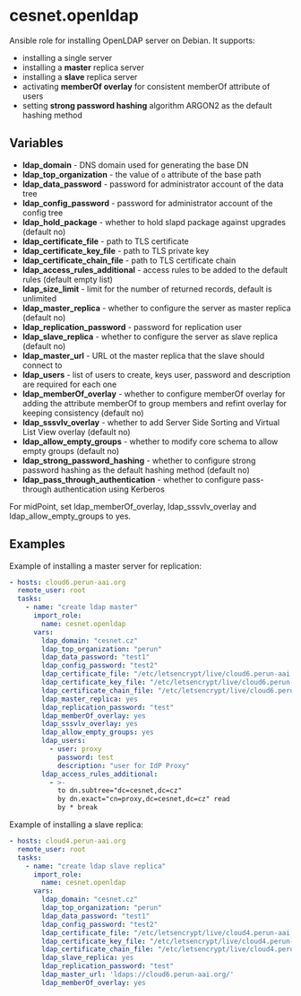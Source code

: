 # cesnet.openldap

Ansible role for installing OpenLDAP server on Debian. It supports:
* installing a single server
* installing a **master** replica server
* installing a **slave** replica server
* activating **memberOf overlay** for consistent memberOf attribute of users
* setting **strong password hashing** algorithm ARGON2 as the default hashing method

## Variables

* **ldap_domain** - DNS domain used for generating the base DN
* **ldap_top_organization** - the value of `o` attribute of the base path
* **ldap_data_password** - password for administrator account of the data tree
* **ldap_config_password** - password for administrator account of the config tree
* **ldap_hold_package** - whether to hold slapd package against upgrades (default no)
* **ldap_certificate_file** - path to TLS certificate
* **ldap_certificate_key_file** - path to TLS private key
* **ldap_certificate_chain_file** - path to TLS certificate chain
* **ldap_access_rules_additional** - access rules to be added to the default rules (default empty list)
* **ldap_size_limit** - limit for the number of returned records, default is unlimited
* **ldap_master_replica** - whether to configure the server as master replica (default no)
* **ldap_replication_password** - password for replication user
* **ldap_slave_replica** - whether to configure the server as slave replica (default no)
* **ldap_master_url** - URL ot the master replica that the slave should connect to
* **ldap_users** - list of users to create, keys user, password and description are required for each one
* **ldap_memberOf_overlay** - whether to configure memberOf overlay for adding the attribute memberOf to group members and refint overlay for keeping consistency (default no)
* **ldap_sssvlv_overlay** - whether to add Server Side Sorting and Virtual List View overlay (default no)
* **ldap_allow_empty_groups** - whether to modify core schema to allow empty groups (default no)
* **ldap_strong_password_hashing** - whether to configure strong password hashing as the default hashing method (default no)
* **ldap_pass_through_authentication** - whether to configure pass-through authentication using Kerberos

For midPoint, set ldap_memberOf_overlay, ldap_sssvlv_overlay and ldap_allow_empty_groups to yes.

## Examples

Example of installing a master server for replication:
```yaml
- hosts: cloud6.perun-aai.org
  remote_user: root
  tasks:
    - name: "create ldap master"
      import_role:
        name: cesnet.openldap
      vars:
        ldap_domain: "cesnet.cz"
        ldap_top_organization: "perun"
        ldap_data_password: "test1"
        ldap_config_password: "test2"
        ldap_certificate_file: "/etc/letsencrypt/live/cloud6.perun-aai.org/cert.pem"
        ldap_certificate_key_file: "/etc/letsencrypt/live/cloud6.perun-aai.org/privkey.pem"
        ldap_certificate_chain_file: "/etc/letsencrypt/live/cloud6.perun-aai.org/chain.pem"
        ldap_master_replica: yes
        ldap_replication_password: "test"
        ldap_memberOf_overlay: yes
        ldap_sssvlv_overlay: yes
        ldap_allow_empty_groups: yes
        ldap_users:
          - user: proxy
            password: test
            description: "user for IdP Proxy"
        ldap_access_rules_additional:
          - >-
            to dn.subtree="dc=cesnet,dc=cz"
            by dn.exact="cn=proxy,dc=cesnet,dc=cz" read
            by * break
```

Example of installing a slave replica:
```yaml
- hosts: cloud4.perun-aai.org
  remote_user: root
  tasks:
    - name: "create ldap slave replica"
      import_role:
        name: cesnet.openldap
      vars:
        ldap_domain: "cesnet.cz"
        ldap_top_organization: "perun"
        ldap_data_password: "test1"
        ldap_config_password: "test2"
        ldap_certificate_file: "/etc/letsencrypt/live/cloud4.perun-aai.org/cert.pem"
        ldap_certificate_key_file: "/etc/letsencrypt/live/cloud4.perun-aai.org/privkey.pem"
        ldap_certificate_chain_file: "/etc/letsencrypt/live/cloud4.perun-aai.org/chain.pem"
        ldap_slave_replica: yes
        ldap_replication_password: "test"
        ldap_master_url: 'ldaps://cloud6.perun-aai.org/'
        ldap_memberOf_overlay: yes

```